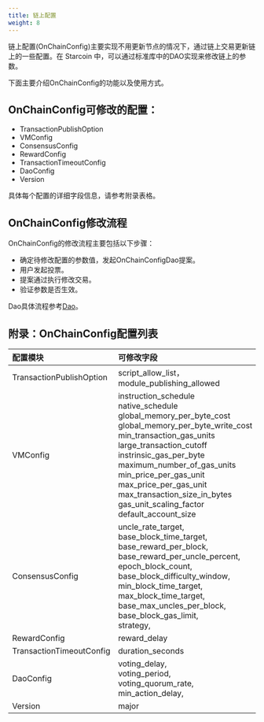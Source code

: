 ```yaml
---
title: 链上配置
weight: 8
---
```


链上配置(OnChainConfig)主要实现不用更新节点的情况下，通过链上交易更新链上的一些配置。在 Starcoin 中，可以通过标准库中的DAO实现来修改链上的参数。

<!--more-->

下面主要介绍OnChainConfig的功能以及使用方式。

## OnChainConfig可修改的配置：
- TransactionPublishOption
- VMConfig
- ConsensusConfig
- RewardConfig
- TransactionTimeoutConfig
- DaoConfig
- Version

具体每个配置的详细字段信息，请参考附录表格。

## OnChainConfig修改流程

OnChainConfig的修改流程主要包括以下步骤：

- 确定待修改配置的参数值，发起OnChainConfigDao提案。
- 用户发起投票。
- 提案通过执行修改交易。
- 验证参数是否生效。

Dao具体流程参考[Dao](./dao_governance)。


## 附录：OnChainConfig配置列表

| 配置模块  | 可修改字段  | 提案脚本名称 | 验证方法 |
|:------------- |:---------------|:-------------|:-------------|
| TransactionPublishOption     | script_allow_list，module_publishing_allowed | propose_update_txn_publish_option | TransactionPublishOption::is_script_allowed，is_module_allowed |
| VMConfig   |  instruction_schedule<br>native_schedule<br>global_memory_per_byte_cost<br>global_memory_per_byte_write_cost<br>min_transaction_gas_units<br>large_transaction_cutoff<br>instrinsic_gas_per_byte<br>maximum_number_of_gas_units<br>min_price_per_gas_unit<br>max_price_per_gas_unit<br>max_transaction_size_in_bytes<br>gas_unit_scaling_factor<br>default_account_size | propose_update_vm_config | 需执行交易验证，参考: test_modify_on_chain_vm_config_option的单元测试 |
| ConsensusConfig     | uncle_rate_target,<br>    base_block_time_target,    base_reward_per_block,<br> base_reward_per_uncle_percent,<br>    epoch_block_count,<br>    base_block_difficulty_window,<br>    min_block_time_target,<br>    max_block_time_target,<br>    base_max_uncles_per_block,<br>    base_block_gas_limit,<br>    strategy,<br>        | propose_update_consensus_config | ConsensusConfig::get_config |
| RewardConfig     | reward_delay | propose_update_reward_config | RewardConfig::get_reward_config |
| TransactionTimeoutConfig     | duration_seconds | propose_update_txn_timeout_config | TransactionTimeoutConfig::duration_seconds |
| DaoConfig     | voting_delay,<br> voting_period,<br> voting_quorum_rate,<br> min_action_delay,<br>  |  propose_modify_dao_config |  Dao::voting_delay,<br> voting_period,<br> voting_quorum_rate,<br> min_action_delay |
| Version     | major        |           propose_update_version | Version::get |
